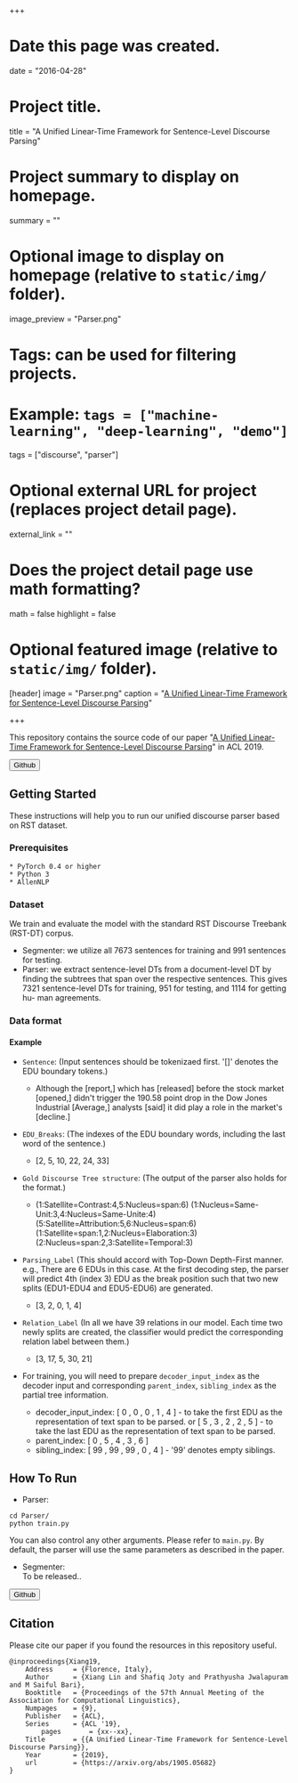 +++
# Date this page was created.
date = "2016-04-28"

# Project title.
title = "A Unified Linear-Time Framework for Sentence-Level Discourse Parsing"

# Project summary to display on homepage.
summary = ""

# Optional image to display on homepage (relative to `static/img/` folder).
image_preview = "Parser.png"

# Tags: can be used for filtering projects.
# Example: `tags = ["machine-learning", "deep-learning", "demo"]`
tags = ["discourse", "parser"]

# Optional external URL for project (replaces project detail page).
external_link = ""

# Does the project detail page use math formatting?
math = false
highlight = false
# Optional featured image (relative to `static/img/` folder).
[header]
image = "Parser.png"
caption = "[A Unified Linear-Time Framework for Sentence-Level Discourse Parsing](https://arxiv.org/abs/1905.05682)"

+++

This repository contains the source code of our paper "[A Unified Linear-Time Framework for Sentence-Level Discourse Parsing](https://arxiv.org/abs/1905.05682)" in ACL 2019.

<form action="https://github.com/ntunlpsg/UnifiedParser_RST">
    <input type="submit" value="Github" />
</form>

## Getting Started

These instructions will help you to run our unified discourse parser based on RST dataset.

### Prerequisites

```
* PyTorch 0.4 or higher
* Python 3
* AllenNLP
```

### Dataset

We train and evaluate the model with the standard RST Discourse Treebank (RST-DT) corpus. 
* Segmenter: we utilize all 7673 sentences for training and 991 sentences for testing. 
* Parser: we extract sentence-level DTs from a document-level DT by finding the subtrees that span over the respective sentences. This gives 7321 sentence-level DTs for training, 951 for testing, and 1114 for getting hu- man agreements. 

### Data format
#### Example
* `Sentence`: (Input sentences should be tokenizaed first. '[]' denotes the EDU boundary tokens.) <br>
    * Although the [report,] which has [released] before the stock market [opened,] didn't trigger the 190.58 point drop in the Dow Jones Industrial [Average,] analysts [said] it did play a role in the market's [decline.]  <br>

* `EDU_Breaks`: (The indexes of the EDU boundary words, including the last word of the sentence.) <br>
    * [2, 5, 10, 22, 24, 33] <br>

* `Gold Discourse Tree structure`: (The output of the parser also holds for the format.) <br>
   * (1:Satellite=Contrast:4,5:Nucleus=span:6) (1:Nucleus=Same-Unit:3,4:Nucleus=Same-Unite:4) (5:Satellite=Attribution:5,6:Nucleus=span:6) (1:Satellite=span:1,2:Nucleus=Elaboration:3) (2:Nucleus=span:2,3:Satellite=Temporal:3) <br>

* `Parsing_Label` (This should accord with Top-Down Depth-First manner. e.g., There are 6 EDUs in this case. At the first decoding step, the parser will predict 4th (index 3) EDU as the break position such that two new splits (EDU1-EDU4 and EDU5-EDU6) are generated. <br>
    * [3, 2, 0, 1, 4] <br>

* `Relation_Label` (In all we have 39 relations in our model. Each time two newly splits are created, the classifier would predict the corresponding relation label between them.) <br>
    * [3, 17, 5, 30, 21] <br>
    
* For training, you will need to prepare `decoder_input_index` as the decoder input and corresponding `parent_index`, `sibling_index` as the partial tree information.
   * decoder_input_index: [ 0 , 0 , 0 , 1 , 4 ] - to take the first EDU as the representation of text span to be parsed. or [ 5 , 3 , 2 , 2 , 5 ] - to take the last EDU as the representation of text span to be parsed. 
   * parent_index: [ 0 , 5 , 4 , 3 , 6 ]
   * sibling_index: [ 99 , 99 , 99 , 0 , 4 ]  - '99' denotes empty siblings.


## How To Run
* Parser: <br>
```
cd Parser/
python train.py
```
You can also control any other arguments. Please refer to `main.py`. By default, the parser will use the same parameters as described in the paper.

* Segmenter: <br>
To be released..


<form action="https://github.com/ntunlpsg/UnifiedParser_RST">
    <input type="submit" value="Github" />
</form>



## Citation
Please cite our paper if you found the resources in this repository useful.
```
@inproceedings{Xiang19,
	Address     = {Florence, Italy},
	Author      = {Xiang Lin and Shafiq Joty and Prathyusha Jwalapuram and M Saiful Bari},
	Booktitle   = {Proceedings of the 57th Annual Meeting of the Association for Computational Linguistics},
	Numpages    = {9},
	Publisher   = {ACL},
	Series      = {ACL '19},
        pages       = {xx--xx},
	Title       = {{A Unified Linear-Time Framework for Sentence-Level Discourse Parsing}},
	Year        = {2019},
	url         = {https://arxiv.org/abs/1905.05682}
}	
```
